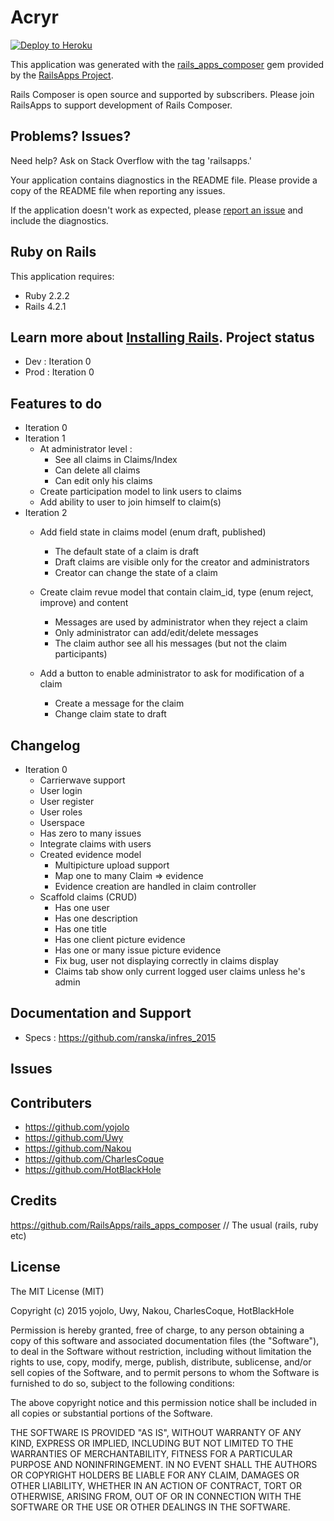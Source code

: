 Acryr
================

[![Deploy to Heroku](https://www.herokucdn.com/deploy/button.png)](https://heroku.com/deploy)

This application was generated with the [rails_apps_composer](https://github.com/RailsApps/rails_apps_composer) gem
provided by the [RailsApps Project](http://railsapps.github.io/).

Rails Composer is open source and supported by subscribers. Please join RailsApps to support development of Rails Composer.

Problems? Issues?
-----------

Need help? Ask on Stack Overflow with the tag 'railsapps.'

Your application contains diagnostics in the README file. Please provide a copy of the README file when reporting any issues.

If the application doesn't work as expected, please [report an issue](https://github.com/RailsApps/rails_apps_composer/issues)
and include the diagnostics.

Ruby on Rails
-------------

This application requires:

- Ruby 2.2.2
- Rails 4.2.1

Learn more about [Installing Rails](http://railsapps.github.io/installing-rails.html).
Project status
---------------
 - Dev : Iteration 0
 - Prod  : Iteration 0

Features to do
---------------
 - Iteration 0
 - Iteration 1
    - At administrator level :
        - See all claims in Claims/Index
        - Can delete all claims
        - Can edit only his claims
    - Create participation model to link users to claims
    - Add ability to user to join himself to claim(s)
 - Iteration 2
    - Add field state in claims model (enum  draft, published)
        - The default state of a claim is draft
        - Draft claims are visible only for the creator and administrators
        - Creator can change the state of a claim

    - Create claim revue model that contain claim_id, type (enum reject, improve) and content
        - Messages are used by administrator when they reject a claim
        - Only administrator can add/edit/delete messages
        - The claim author see all his messages (but not the claim participants)

    - Add a button to enable administrator to ask for modification of a claim
        - Create a message for the claim
        - Change claim state to draft

Changelog
---------------
 - Iteration 0
    - Carrierwave support
    - User login
    - User register
    - User roles
    - Userspace
    - Has zero to many issues
    - Integrate claims with users
    - Created evidence model
        - Multipicture upload support
        - Map one to many Claim => evidence
        - Evidence creation are handled in claim controller
    - Scaffold claims (CRUD)
        - Has one user
        - Has one description
        - Has one title
        - Has one client picture evidence
        - Has one or many issue picture evidence
        - Fix bug, user not displaying correctly in claims display
        - Claims tab show only current logged user claims unless he's admin


Documentation and Support
-------------------------
 - Specs : https://github.com/ranska/infres_2015

Issues
-------------

Contributers
------------
 - https://github.com/yojolo
 - https://github.com/Uwy
 - https://github.com/Nakou
 - https://github.com/CharlesCoque
 - https://github.com/HotBlackHole

Credits
-------
https://github.com/RailsApps/rails_apps_composer
// The usual (rails, ruby etc)

License
-------
The MIT License (MIT)

Copyright (c) 2015 yojolo, Uwy, Nakou, CharlesCoque, HotBlackHole

Permission is hereby granted, free of charge, to any person obtaining a copy
of this software and associated documentation files (the "Software"), to deal
in the Software without restriction, including without limitation the rights
to use, copy, modify, merge, publish, distribute, sublicense, and/or sell
copies of the Software, and to permit persons to whom the Software is
furnished to do so, subject to the following conditions:

The above copyright notice and this permission notice shall be included in
all copies or substantial portions of the Software.

THE SOFTWARE IS PROVIDED "AS IS", WITHOUT WARRANTY OF ANY KIND, EXPRESS OR
IMPLIED, INCLUDING BUT NOT LIMITED TO THE WARRANTIES OF MERCHANTABILITY,
FITNESS FOR A PARTICULAR PURPOSE AND NONINFRINGEMENT. IN NO EVENT SHALL THE
AUTHORS OR COPYRIGHT HOLDERS BE LIABLE FOR ANY CLAIM, DAMAGES OR OTHER
LIABILITY, WHETHER IN AN ACTION OF CONTRACT, TORT OR OTHERWISE, ARISING FROM,
OUT OF OR IN CONNECTION WITH THE SOFTWARE OR THE USE OR OTHER DEALINGS IN
THE SOFTWARE.
